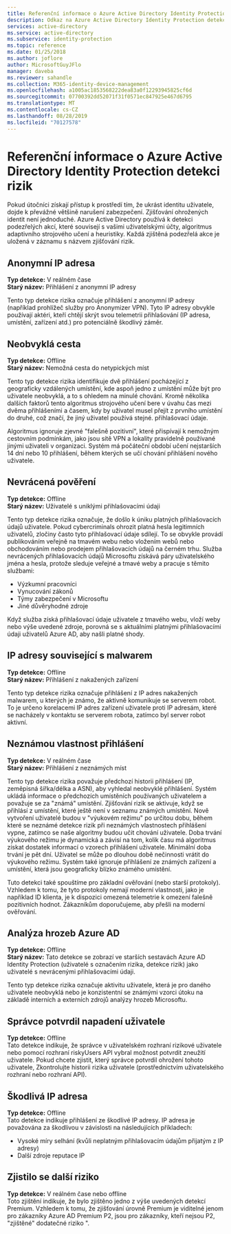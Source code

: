 ```yaml
---
title: Referenční informace o Azure Active Directory Identity Protection detekci rizik | Microsoft Docs
description: Odkaz na Azure Active Directory Identity Protection detekce rizik
services: active-directory
ms.service: active-directory
ms.subservice: identity-protection
ms.topic: reference
ms.date: 01/25/2018
ms.author: joflore
author: MicrosoftGuyJFlo
manager: daveba
ms.reviewer: sahandle
ms.collection: M365-identity-device-management
ms.openlocfilehash: a1005ac1853568222dea83a0f12293945825cf6d
ms.sourcegitcommit: 07700392dd52071f31f0571ec847925e467d6795
ms.translationtype: MT
ms.contentlocale: cs-CZ
ms.lasthandoff: 08/28/2019
ms.locfileid: "70127578"
---
```

# <a name="azure-active-directory-identity-protection-risk-detections-reference"></a>Referenční informace o Azure Active Directory Identity Protection detekci rizik

Pokud útočníci získají přístup k prostředí tím, že ukrást identitu uživatele, dojde k převážné většině narušení zabezpečení. Zjišťování ohrožených identit není jednoduché. Azure Active Directory používá k detekci podezřelých akcí, které souvisejí s vašimi uživatelskými účty, algoritmus adaptivního strojového učení a heuristiky. Každá zjištěná podezřelá akce je uložená v záznamu s názvem zjišťování rizik.

## <a name="anonymous-ip-address"></a>Anonymní IP adresa

**Typ detekce:** V reálném čase  
**Starý název:** Přihlášení z anonymní IP adresy

Tento typ detekce rizika označuje přihlášení z anonymní IP adresy (například prohlížeč služby pro Anonymizer VPN).
Tyto IP adresy obvykle používají aktéri, kteří chtějí skrýt svou telemetrii přihlašování (IP adresa, umístění, zařízení atd.) pro potenciálně škodlivý záměr.

## <a name="atypical-travel"></a>Neobvyklá cesta

**Typ detekce:** Offline  
**Starý název:** Nemožná cesta do netypických míst

Tento typ detekce rizika identifikuje dvě přihlášení pocházející z geograficky vzdálených umístění, kde aspoň jedno z umístění může být pro uživatele neobvyklá, a to s ohledem na minulé chování. Kromě několika dalších faktorů tento algoritmus strojového učení bere v úvahu čas mezi dvěma přihlášeními a časem, kdy by uživatel musel přejít z prvního umístění do druhé, což značí, že jiný uživatel používá stejné. přihlašovací údaje.

Algoritmus ignoruje zjevné "falešně pozitivní", které přispívají k nemožným cestovním podmínkám, jako jsou sítě VPN a lokality pravidelně používané jinými uživateli v organizaci. Systém má počáteční období učení nejstarších 14 dní nebo 10 přihlášení, během kterých se učí chování přihlášení nového uživatele.

## <a name="leaked-credentials"></a>Nevrácená pověření

**Typ detekce:** Offline  
**Starý název:** Uživatelé s uniklými přihlašovacími údaji

Tento typ detekce rizika označuje, že došlo k úniku platných přihlašovacích údajů uživatele.
Pokud cybercriminals ohrozit platná hesla legitimních uživatelů, zločiny často tyto přihlašovací údaje sdílejí. To se obvykle provádí publikováním veřejně na tmavém webu nebo vložením webů nebo obchodováním nebo prodejem přihlašovacích údajů na černém trhu. Služba nevrácených přihlašovacích údajů Microsoftu získává páry uživatelského jména a hesla, protože sleduje veřejné a tmavé weby a pracuje s těmito službami:

- Výzkumní pracovníci
- Vynucování zákonů
- Týmy zabezpečení v Microsoftu
- Jiné důvěryhodné zdroje

Když služba získá přihlašovací údaje uživatele z tmavého webu, vloží weby nebo výše uvedené zdroje, porovná se s aktuálními platnými přihlašovacími údaji uživatelů Azure AD, aby našli platné shody.

## <a name="malware-linked-ip-address"></a>IP adresy související s malwarem

**Typ detekce:** Offline  
**Starý název:** Přihlášení z nakažených zařízení

Tento typ detekce rizika označuje přihlášení z IP adres nakažených malwarem, u kterých je známo, že aktivně komunikuje se serverem robot. To je určeno korelacemi IP adres zařízení uživatele proti IP adresám, které se nacházely v kontaktu se serverem robota, zatímco byl server robot aktivní.

## <a name="unfamiliar-sign-in-properties"></a>Neznámou vlastnost přihlášení

**Typ detekce:** V reálném čase  
**Starý název:** Přihlášení z neznámých míst

Tento typ detekce rizika považuje předchozí historii přihlášení (IP, zeměpisná šířka/délka a ASN), aby vyhledal neobvyklé přihlášení. Systém ukládá informace o předchozích umístěních používaných uživatelem a považuje se za "známá" umístění. Zjišťování rizik se aktivuje, když se přihlásí z umístění, které ještě není v seznamu známých umístění. Nově vytvoření uživatelé budou v "výukovém režimu" po určitou dobu, během které se neznámé detekce rizik při neznámých vlastnostech přihlášení vypne, zatímco se naše algoritmy budou učit chování uživatele. Doba trvání výukového režimu je dynamická a závisí na tom, kolik času má algoritmus získat dostatek informací o vzorech přihlášení uživatele. Minimální doba trvání je pět dní. Uživatel se může po dlouhou době nečinnosti vrátit do výukového režimu. Systém také ignoruje přihlášení ze známých zařízení a umístění, která jsou geograficky blízko známého umístění. 

Tuto detekci také spouštíme pro základní ověřování (nebo starší protokoly). Vzhledem k tomu, že tyto protokoly nemají moderní vlastnosti, jako je například ID klienta, je k dispozici omezená telemetrie k omezení falešně pozitivních hodnot. Zákazníkům doporučujeme, aby přešli na moderní ověřování.

## <a name="azure-ad-threat-intelligence"></a>Analýza hrozeb Azure AD

**Typ detekce:** Offline <br>
**Starý název:** Tato detekce se zobrazí ve starších sestavách Azure AD Identity Protection (uživatelé s označením rizika, detekce rizik) jako uživatelé s nevrácenými přihlašovacími údaji.

Tento typ detekce rizika označuje aktivitu uživatele, která je pro daného uživatele neobvyklá nebo je konzistentní se známými vzorci útoku na základě interních a externích zdrojů analýzy hrozeb Microsoftu.

## <a name="admin-confirmed-user-compromised"></a>Správce potvrdil napadení uživatele

**Typ detekce:** Offline <br>
Tato detekce indikuje, že správce v uživatelském rozhraní rizikové uživatele nebo pomocí rozhraní riskyUsers API vybral možnost potvrdit zneužití uživatele. Pokud chcete zjistit, který správce potvrdil ohrožení tohoto uživatele, Zkontrolujte historii rizika uživatele (prostřednictvím uživatelského rozhraní nebo rozhraní API).

## <a name="malicious-ip-address"></a>Škodlivá IP adresa

**Typ detekce:** Offline <br>
Tato detekce indikuje přihlášení ze škodlivé IP adresy. IP adresa je považována za škodlivou v závislosti na následujících příkladech:
-   Vysoké míry selhání (kvůli neplatným přihlašovacím údajům přijatým z IP adresy)
-   Další zdroje reputace IP

## <a name="additional-risk-detected"></a>Zjistilo se další riziko

**Typ detekce:** V reálném čase nebo offline <br>
Toto zjištění indikuje, že bylo zjištěno jedno z výše uvedených detekcí Premium. Vzhledem k tomu, že zjišťování úrovně Premium je viditelné jenom pro zákazníky Azure AD Premium P2, jsou pro zákazníky, kteří nejsou P2, "zjištěné" dodatečné riziko ".
